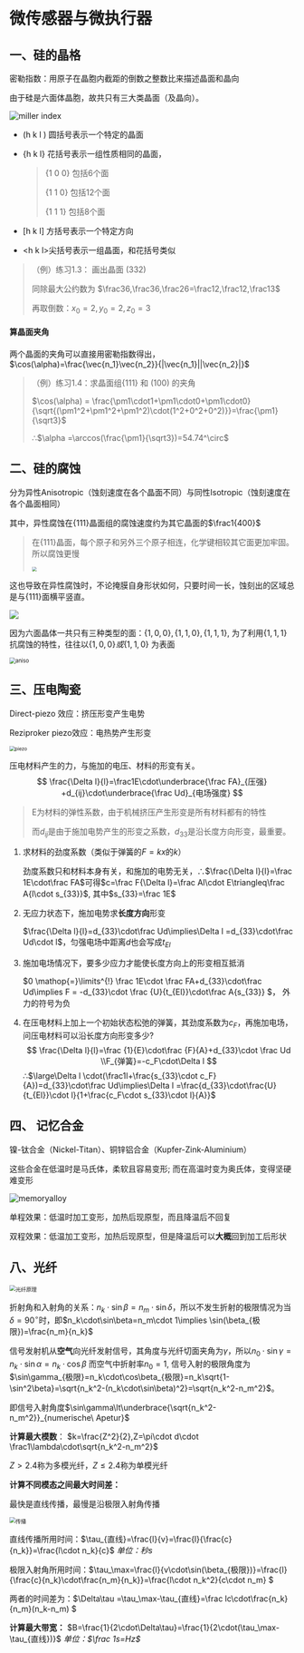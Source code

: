 #  微传感器与微执行器

## 一、硅的晶格

密勒指数：用原子在晶胞内截距的倒数之整数比来描述晶面和晶向

由于硅是六面体晶胞，故共只有三大类晶面（及晶向）。

![miller index](img/cvdd-cutter-1.jpg)

* (h k l ) 圆括号表示一个特定的晶面

* {h k l} 花括号表示一组性质相同的晶面，

  > {1 0 0} 包括6个面
  >
  > {1 1 0} 包括12个面
  >
  > {1 1 1} 包括8个面

* [h k l] 方括号表示一个特定方向
* \<h k l\>尖括号表示一组晶面，和花括号类似

>  （例）练习1.3： 画出晶面 (332)
>
> 同除最大公约数为 $\frac36,\frac36,\frac26=\frac12,\frac12,\frac13$
>
> 再取倒数：$x_0=2,y_0=2,z_0=3$

#### 算晶面夹角

两个晶面的夹角可以直接用密勒指数得出，$\cos(\alpha)=\frac{\vec{n_1}\vec{n_2}}{|\vec{n_1}||\vec{n_2}|}$

> （例）练习1.4：求晶面组{111} 和 (100) 的夹角
>
> $\cos(\alpha) = \frac{\pm1\cdot1+\pm1\cdot0+\pm1\cdot0}{\sqrt{(\pm1^2+\pm1^2+\pm1^2)\cdot(1^2+0^2+0^2)}}=\frac{\pm1}{\sqrt3}$
>
> ∴$\alpha =\arccos(\frac{\pm1}{\sqrt3})=54.74^\circ$

## 二、硅的腐蚀

分为异性Anisotropic（蚀刻速度在各个晶面不同）与同性Isotropic（蚀刻速度在各个晶面相同）

其中，异性腐蚀在{111}晶面组的腐蚀速度约为其它晶面的$\frac1{400}$

> 在{111}晶面，每个原子和另外三个原子相连，化学键相较其它面更加牢固。所以腐蚀更慢
>
> <img src="img/111planeslower.PNG" style="zoom:50%;" />

这也导致在异性腐蚀时，不论掩膜自身形状如何，只要时间一长，蚀刻出的区域总是与{111}面横平竖直。

![](img/111echtlingshape.PNG)

因为六面晶体一共只有三种类型的面：$\{1,0,0\},\{1,1,0\},\{1,1,1\}$, 为了利用$\{1,1,1\}$抗腐蚀的特性，往往以$\{1,0,0\}或\{1,1,0\}$ 为表面

<img src="img/anisoaetzen.png" alt="aniso" style="zoom:67%;" />

## 三、压电陶瓷

Direct-piezo 效应：挤压形变产生电势

Reziproker piezo效应：电热势产生形变

 <img src="img/piezoeffect.PNG" alt="piezo" style="zoom:60%;" />

压电材料产生的力，与施加的电压、材料的形变有关。
$$
\frac{\Delta l}{l}=\frac1E\cdot\underbrace{\frac FA}_{压强}
+d_{ij}\cdot\underbrace{\frac Ud}_{电场强度}
$$

> E为材料的弹性系数，由于机械挤压产生形变是所有材料都有的特性
>
> 而$d_{ij}$是由于施加电势产生的形变之系数，$d_{33}$是沿长度方向形变，最重要。

1. 求材料的劲度系数（类似于弹簧的$F=kx$的$k$）

   劲度系数只和材料本身有关，和施加的电势无关，∴$\frac{\Delta l}{l}=\frac 1E\cdot\frac FA$可得$c=\frac F{\Delta l}=\frac Al\cdot E\triangleq\frac A{l\cdot s_{33}}$, 其中$s_{33}=\frac 1E$

2. 无应力状态下，施加电势求**长度方向**形变

   $\frac{\Delta l}{l}=d_{33}\cdot\frac Ud\implies\Delta l =d_{33}\cdot\frac Ud\cdot l$，匀强电场中距离$d$也会写成$t_{El}$

3. 施加电场情况下，要多少应力才能使长度方向上的形变相互抵消

   $0 \mathop{=}\limits^{!} \frac 1E\cdot \frac FA+d_{33}\cdot\frac Ud\implies F = -d_{33}\cdot \frac {U}{t_{El}}\cdot\frac A{s_{33}} $， 外力的符号为负

4. 在压电材料上加上一个初始状态松弛的弹簧，其劲度系数为$c_F$，再施加电场，问压电材料可以沿长度方向形变多少?
   $$
   \frac{\Delta l}{l}=\frac {1}{E}\cdot\frac {F}{A}+d_{33}\cdot \frac Ud
   \\F_{弹簧}=-c_F\cdot\Delta l
   $$
   ∴$\large\Delta l \cdot(\frac1l+\frac{s_{33}\cdot c_F}{A})=d_{33}\cdot\frac Ud\implies\Delta l =\frac{d_{33}\cdot\frac{U}{t_{El}}\cdot l}{1+\frac{c_F\cdot s_{33}\cdot l}{A}}$

## 四、 记忆合金

镍-钛合金（Nickel-Titan）、铜锌铝合金（Kupfer-Zink-Aluminium）

这些合金在低温时是马氏体，柔软且容易变形; 而在高温时变为奥氏体，变得坚硬难变形

![memoryalloy](img/memoryalloy.PNG)

单程效果：低温时加工变形，加热后现原型，而且降温后不回复

双程效果：低温加工变形，加热后现原型，但是降温后可以**大概**回到加工后形状

## 八、光纤

<img src="img/glasfiber.PNG" alt="光纤原理" style="zoom: 67%;" />

折射角和入射角的关系：$n_k\cdot\sin\beta=n_m\cdot\sin\delta$，所以不发生折射的极限情况为当$\delta=90^\circ$时，即$n_k\cdot\sin\beta=n_m\cdot 1\implies \sin(\beta_{极限})=\frac{n_m}{n_k}$

信号发射机从**空气**向光纤发射信号，其角度与光纤切面夹角为$\gamma$，所以$n_0\cdot\sin\gamma=n_k\cdot\sin\alpha=n_k\cdot\cos\beta$ 而空气中折射率$n_0=1$, 信号入射的极限角度为$\sin\gamma_{极限}=n_k\cdot\cos\beta_{极限}=n_k\sqrt{1-\sin^2\beta}=\sqrt{n_k^2-(n_k\cdot\sin\beta)^2}=\sqrt{n_k^2-n_m^2}$。

即信号入射角度$\sin\gamma\lt\underbrace{\sqrt{n_k^2-n_m^2}}_{numerische\ Apetur}$

**计算最大模数**： $k=\frac{Z^2}{2},Z=\pi\cdot d\cdot \frac1\lambda\cdot\sqrt{n_k^2-n_m^2}$

$Z\gt2.4$称为多模光纤，$Z\le2.4$称为单模光纤

**计算不同模态之间最大时间差：**

最快是直线传播，最慢是沿极限入射角传播

<img src="img/direct&amp;grenz.PNG" alt="传播" style="zoom:67%;" />

直线传播所用时间：$\tau_{直线}=\frac{l}{v}=\frac{l}{\frac{c}{n_k}}=\frac{l\cdot n_k}{c}$ _单位：秒s_

极限入射角所用时间：$\tau_\max=\frac{l}{v\cdot\sin(\beta_{极限})}=\frac{l}{\frac{c}{n_k}\cdot\frac{n_m}{n_k}}=\frac{l\cdot n_k^2}{c\cdot n_m} $

两者的时间差为：$\Delta\tau =\tau_\max-\tau_{直线}=\frac lc\cdot\frac{n_k}{n_m}(n_k-n_m) $

**计算最大带宽：** $B=\frac{1}{2\cdot\Delta\tau}=\frac{1}{2\cdot(\tau_\max-\tau_{直线})}$ _单位：$\frac 1s=Hz$_

